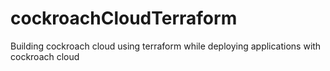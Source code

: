 # cockroachCloudTerraform
Building cockroach cloud using terraform while deploying applications with cockroach cloud
